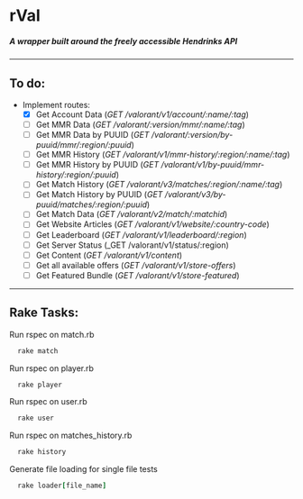 # rVal
##### A wrapper built around the freely accessible Hendrinks API

---
## To do:

- Implement routes:
  - [x] Get Account Data (_GET /valorant/v1/account/:name/:tag_)
  - [ ] Get MMR Data (_GET /valorant/:version/mmr/:name/:tag_)
  - [ ] Get MMR Data by PUUID (_GET /valorant/:version/by-puuid/mmr/:region/:puuid_)
  - [ ] Get MMR History (_GET /valorant/v1/mmr-history/:region/:name/:tag_)
  - [ ] Get MMR History by PUUID (_GET /valorant/v1/by-puuid/mmr-history/:region/:puuid_)
  - [ ] Get Match History (_GET /valorant/v3/matches/:region/:name/:tag_)
  - [ ] Get Match History by PUUID (_GET /valorant/v3/by-puuid/matches/:region/:puuid_)
  - [ ] Get Match Data (_GET /valorant/v2/match/:matchid_)
  - [ ] Get Website Articles (_GET /valorant/v1/website/:country-code_)
  - [ ] Get Leaderboard (_GET /valorant/v1/leaderboard/:region_)
  - [ ] Get Server Status (_GET /valorant/v1/status/:region)
  - [ ] Get Content (_GET /valorant/v1/content_)
  - [ ] Get all available offers (_GET /valorant/v1/store-offers_)
  - [ ] Get Featured Bundle (_GET /valorant/v1/store-featured_)

---
## Rake Tasks:

Run rspec on match.rb
```ruby
  rake match
  ```

Run rspec on player.rb
```ruby
  rake player
  ```

Run rspec on user.rb
```ruby
  rake user
  ```

Run rspec on matches_history.rb
```ruby
  rake history
  ```

Generate file loading for single file tests
```ruby
  rake loader[file_name]
  ```